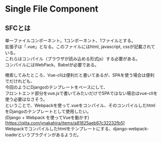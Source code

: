 # Single File Component

## SFCとは  
単一ファイルコンポーネント。1コンポーネント、1ファイルとする。  
拡張子は「.vue」となる。このファイルにはhtml, javascript, cssが記載されている。  
これらはコンパイル（ブラウザが読み込める形式js）する必要がある。  
コンパイルにはWebPack、Babelが必要である。  
  
検索してみたところ、Vue-cliは便利だと書いてあるが、SPAを使う場合は便利でだけれども、  
今回のようにDjangoのテンプレートをベースにして、  
フロントエンド部分をvue.jsで書いてみたいだけでSPAではない場合はvue-cliを使う必要はなさそう。  
ということで、Webpackを使って.vueをコンパイル、そのコンパイルしたhtmlをDjangoのテンプレートとして使用したい。  
(Django + Webpack を使ってVueを動かす)[https://qiita.com/ynakahira/items/a81825aeb67c32232fb5]  
Webpackでコンパイルしたhtmlをテンプレートにする、django-webpack-loaderというプラグインがあるようだ。  
